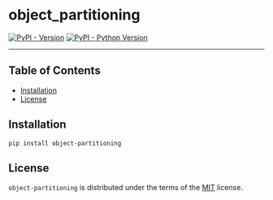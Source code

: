 # object_partitioning

[![PyPI - Version](https://img.shields.io/pypi/v/object-partitioning.svg)](https://pypi.org/project/object-partitioning)
[![PyPI - Python Version](https://img.shields.io/pypi/pyversions/object-partitioning.svg)](https://pypi.org/project/object-partitioning)

-----

## Table of Contents

- [Installation](#installation)
- [License](#license)

## Installation

```console
pip install object-partitioning
```

## License

`object-partitioning` is distributed under the terms of the [MIT](https://spdx.org/licenses/MIT.html) license.

